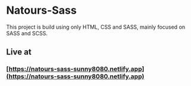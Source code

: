 # Natours-Sass

This project is build using only HTML, CSS and SASS, mainly focused on SASS and SCSS.

## Live at

### [https://natours-sass-sunny8080.netlify.app](https://natours-sass-sunny8080.netlify.app)
